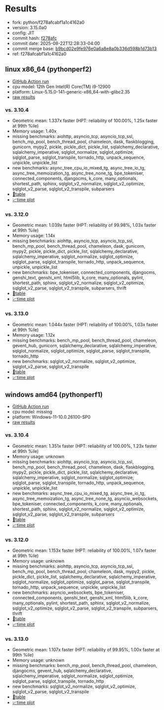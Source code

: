 # Results

- fork: python/f278afcabf1a1c4162a0
- version: 3.15.0a0
- config: JIT
- commit hash: [f278afc](https://github.com/python/cpython/commit/f278afc)
- commit date: 2025-08-22T12:28:33-04:00
- commit merge base: [b9bcd02e9fe976e0a6a8e8a0b336d598b1d73b13](https://github.com/python/cpython/commit/b9bcd02e9fe976e0a6a8e8a0b336d598b1d73b13)
- ref: f278afcabf1a1c4162a0

## linux x86_64 (pythonperf2)

- [GitHub Action run](https://github.com/faster-cpython/benchmarking/actions/runs/17163154481)
- cpu model: 12th Gen Intel(R) Core(TM) i9-12900
- platform: Linux-5.15.0-141-generic-x86_64-with-glibc2.35
- [raw results](bm-20250822-pythonperf2-x86_64-python-f278afcabf1a1c4162a0-3.15.0a0-f278afc.json)

### vs. 3.10.4

- Geometric mean: 1.337x faster (HPT: reliability of 100.00%, 1.25x faster at 99th %ile)
- Memory usage: 1.40x
- missing benchmarks: aiohttp, asyncio_tcp, asyncio_tcp_ssl, bench_mp_pool, bench_thread_pool, chameleon, dask, flaskblogging, gunicorn, mypy2, pickle, pickle_dict, pickle_list, sqlalchemy_declarative, sqlalchemy_imperative, sqlglot_normalize, sqlglot_optimize, sqlglot_parse, sqlglot_transpile, tornado_http, unpack_sequence, unpickle, unpickle_list
- new benchmarks: async_tree_cpu_io_mixed_tg, async_tree_io_tg, async_tree_memoization_tg, async_tree_none_tg, bpe_tokeniser, connected_components, djangocms, k_core, many_optionals, shortest_path, sphinx, sqlglot_v2_normalize, sqlglot_v2_optimize, sqlglot_v2_parse, sqlglot_v2_transpile, subparsers
- [📄table](bm-20250822-pythonperf2-x86_64-python-f278afcabf1a1c4162a0-3.15.0a0-f278afc-vs-3.10.4.md)
- [📈time plot](bm-20250822-pythonperf2-x86_64-python-f278afcabf1a1c4162a0-3.15.0a0-f278afc-vs-3.10.4.svg)

### vs. 3.12.0

- Geometric mean: 1.039x faster (HPT: reliability of 99.98%, 1.03x faster at 99th %ile)
- Memory usage: 1.14x
- missing benchmarks: aiohttp, asyncio_tcp, asyncio_tcp_ssl, bench_mp_pool, bench_thread_pool, chameleon, dask, gunicorn, mypy2, pickle, pickle_dict, pickle_list, sqlalchemy_declarative, sqlalchemy_imperative, sqlglot_normalize, sqlglot_optimize, sqlglot_parse, sqlglot_transpile, tornado_http, unpack_sequence, unpickle, unpickle_list
- new benchmarks: bpe_tokeniser, connected_components, djangocms, genshi_text, genshi_xml, html5lib, k_core, many_optionals, pylint, shortest_path, sphinx, sqlglot_v2_normalize, sqlglot_v2_optimize, sqlglot_v2_parse, sqlglot_v2_transpile, subparsers, thrift
- [📄table](bm-20250822-pythonperf2-x86_64-python-f278afcabf1a1c4162a0-3.15.0a0-f278afc-vs-3.12.0.md)
- [📈time plot](bm-20250822-pythonperf2-x86_64-python-f278afcabf1a1c4162a0-3.15.0a0-f278afc-vs-3.12.0.svg)

### vs. 3.13.0

- Geometric mean: 1.044x faster (HPT: reliability of 100.00%, 1.03x faster at 99th %ile)
- Memory usage: 1.12x
- missing benchmarks: bench_mp_pool, bench_thread_pool, chameleon, gevent_hub, gunicorn, sqlalchemy_declarative, sqlalchemy_imperative, sqlglot_normalize, sqlglot_optimize, sqlglot_parse, sqlglot_transpile, tornado_http
- new benchmarks: sqlglot_v2_normalize, sqlglot_v2_optimize, sqlglot_v2_parse, sqlglot_v2_transpile
- [📄table](bm-20250822-pythonperf2-x86_64-python-f278afcabf1a1c4162a0-3.15.0a0-f278afc-vs-3.13.0.md)
- [📈time plot](bm-20250822-pythonperf2-x86_64-python-f278afcabf1a1c4162a0-3.15.0a0-f278afc-vs-3.13.0.svg)

## windows amd64 (pythonperf1)

- [GitHub Action run](https://github.com/faster-cpython/benchmarking/actions/runs/17163134784)
- cpu model: missing
- platform: Windows-11-10.0.26100-SP0
- [raw results](bm-20250822-pythonperf1-amd64-python-f278afcabf1a1c4162a0-3.15.0a0-f278afc.json)

### vs. 3.10.4

- Geometric mean: 1.351x faster (HPT: reliability of 100.00%, 1.23x faster at 99th %ile)
- Memory usage: unknown
- missing benchmarks: aiohttp, asyncio_tcp, asyncio_tcp_ssl, bench_mp_pool, bench_thread_pool, chameleon, dask, flaskblogging, mypy2, pickle, pickle_dict, pickle_list, sqlalchemy_declarative, sqlalchemy_imperative, sqlglot_normalize, sqlglot_optimize, sqlglot_parse, sqlglot_transpile, tornado_http, unpack_sequence, unpickle, unpickle_list
- new benchmarks: async_tree_cpu_io_mixed_tg, async_tree_io_tg, async_tree_memoization_tg, async_tree_none_tg, asyncio_websockets, bpe_tokeniser, connected_components, k_core, many_optionals, shortest_path, sphinx, sqlglot_v2_normalize, sqlglot_v2_optimize, sqlglot_v2_parse, sqlglot_v2_transpile, subparsers
- [📄table](bm-20250822-pythonperf1-amd64-python-f278afcabf1a1c4162a0-3.15.0a0-f278afc-vs-3.10.4.md)
- [📈time plot](bm-20250822-pythonperf1-amd64-python-f278afcabf1a1c4162a0-3.15.0a0-f278afc-vs-3.10.4.svg)

### vs. 3.12.0

- Geometric mean: 1.153x faster (HPT: reliability of 100.00%, 1.07x faster at 99th %ile)
- Memory usage: unknown
- missing benchmarks: aiohttp, asyncio_tcp, asyncio_tcp_ssl, bench_mp_pool, bench_thread_pool, chameleon, dask, mypy2, pickle, pickle_dict, pickle_list, sqlalchemy_declarative, sqlalchemy_imperative, sqlglot_normalize, sqlglot_optimize, sqlglot_parse, sqlglot_transpile, tornado_http, unpack_sequence, unpickle, unpickle_list
- new benchmarks: asyncio_websockets, bpe_tokeniser, connected_components, genshi_text, genshi_xml, html5lib, k_core, many_optionals, pylint, shortest_path, sphinx, sqlglot_v2_normalize, sqlglot_v2_optimize, sqlglot_v2_parse, sqlglot_v2_transpile, subparsers, thrift
- [📄table](bm-20250822-pythonperf1-amd64-python-f278afcabf1a1c4162a0-3.15.0a0-f278afc-vs-3.12.0.md)
- [📈time plot](bm-20250822-pythonperf1-amd64-python-f278afcabf1a1c4162a0-3.15.0a0-f278afc-vs-3.12.0.svg)

### vs. 3.13.0

- Geometric mean: 1.107x faster (HPT: reliability of 99.95%, 1.00x faster at 99th %ile)
- Memory usage: unknown
- missing benchmarks: bench_mp_pool, bench_thread_pool, chameleon, djangocms, gevent_hub, sqlalchemy_declarative, sqlalchemy_imperative, sqlglot_normalize, sqlglot_optimize, sqlglot_parse, sqlglot_transpile, tornado_http
- new benchmarks: sqlglot_v2_normalize, sqlglot_v2_optimize, sqlglot_v2_parse, sqlglot_v2_transpile
- [📄table](bm-20250822-pythonperf1-amd64-python-f278afcabf1a1c4162a0-3.15.0a0-f278afc-vs-3.13.0.md)
- [📈time plot](bm-20250822-pythonperf1-amd64-python-f278afcabf1a1c4162a0-3.15.0a0-f278afc-vs-3.13.0.svg)


